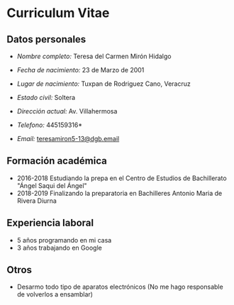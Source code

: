 # Curriculum Vitae
## Datos personales

* *Nombre completo:* 
Teresa del Carmen Mirón Hidalgo

* *Fecha de nacimiento:*
23 de Marzo de 2001

* *Lugar de nacimiento:*
Tuxpan de Rodriguez Cano, Veracruz 

* *Estado civil:*
Soltera

* *Dirección actual:*
Av. Villahermosa

* *Telefono:*
445159316*

* *Email:*
teresamiron5-13@dgb.email

## Formación académica

* 2016-2018 Estudiando la prepa en el Centro de Estudios de Bachillerato "Ángel Saqui del Ángel"
* 2018-2019 Finalizando la preparatoria en Bachilleres Antonio Maria de Rivera Diurna

## Experiencia laboral

* 5 años programando en mi casa
* 3 años trabajando en Google

## Otros
* Desarmo todo tipo de aparatos electrónicos (No me hago responsable de volverlos a ensamblar)
